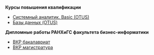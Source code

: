 **Курсы повышения квалификации**

 - [Системный аналитик. Basic
   (OTUS)](https://github.com/dmatwe/projects/tree/main/OTUS_SA_BASIC)
 - [Базы данных
   (OTUS)](https://github.com/dmatwe/projects/tree/main/OTUS_BD)


**Дипломные работы РАНХиГС факультета бизнес-информатики** 

 - [ВКР бакалавриат](https://github.com/dmatwe/projects/tree/main/ВКР_бизнес_аналитика/ВКР_бакалавриат)
 - [ВКР магистратура](https://github.com/dmatwe/projects/tree/main/ВКР_бизнес_аналитика/ВКР_магистратура)